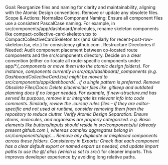 Goal: Reorganize files and naming for clarity and maintainability, aligning with the Atomic Design conventions. Remove or update any obsolete files.
Scope & Actions:
Normalize Component Naming: Ensure all component files use a consistent PascalCase naming. For example, in src/components/app/dashboard/molecules, rename skeleton components like compact-collective-card-skeleton.tsx to CompactCollectiveCardSkeleton.tsx (and similarly for recent-post-row-skeleton.tsx, etc.) for consistency
github.com
.
Restructure Directories if Needed: Audit component placement between co-located route components and the src/components directory. Decide on a clear convention (either co-locate all route-specific components under app/\*_/\_components or move them into the atomic design folders). For instance, components currently in src/app/dashboard/\_components (e.g. DashboardCollectiveCard.tsx) might be moved to src/components/app/dashboard/... if a single pattern is preferred.
Remove Obsolete Files/Docs: Delete placeholder files like .gitkeep and outdated planning docs if no longer needed. For example, if new-structure.md has served its purpose, remove it or integrate its relevant info into code comments. Similarly, review the .cursor/ rules files – if they are editor-specific and not used at runtime, consider removing them from the repository to reduce clutter.
Verify Atomic Design Separation: Ensure atoms, molecules, and organisms are properly categorized. e.g. Basic elements like buttons/inputs should reside in src/components/ui (already present
github.com
), whereas complex aggregates belong in src/components/app/.... Remove any duplicate or misplaced components across these folders.
Consistency in Exports: Check that each component has a clear default export or named export as needed, and update import paths to use the @/ alias (which is set to src/_) for cleaner imports. This improves developer experience by avoiding long relative paths.

